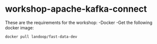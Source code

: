 # workshop-apache-kafka-connect


These are the requirements for the workshop:
-Docker
-Get the following docker image:

```bash
docker pull landoop/fast-data-dev
```

